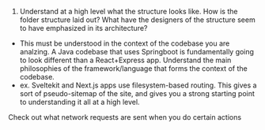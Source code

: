 
1. Understand at a high level what the structure looks like. How is the folder structure laid out? What have the designers of the structure seem to have emphasized in its architecture?
- This must be understood in the context of the codebase you are analzing. A Java codebase that uses Springboot is fundamentally going to look different than a React+Express app. Understand the main philosophies of the framework/language that forms the context of the codebase.
- ex. Sveltekit and Next.js apps use filesystem-based routing. This gives a sort of pseudo-sitemap of the site, and gives you a strong starting point to understanding it all at a high level.

Check out what network requests are sent when you do certain actions